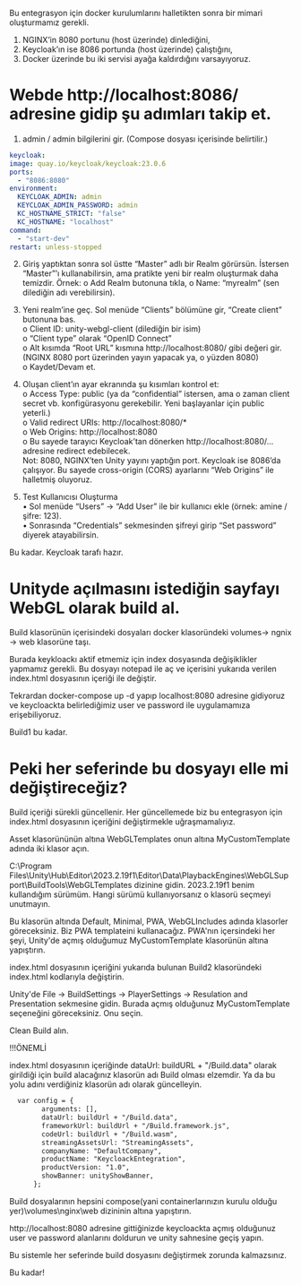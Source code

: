 Bu entegrasyon için docker kurulumlarını halletikten sonra bir mimari oluşturmamız gerekli.

1. NGINX’in 8080 portunu (host üzerinde) dinlediğini,
2. Keycloak’ın ise 8086 portunda (host üzerinde) çalıştığını,
3. Docker üzerinde bu iki servisi ayağa kaldırdığını varsayıyoruz.

# Webde http://localhost:8086/ adresine gidip şu adımları takip et.
1.	admin / admin bilgilerini gir. (Compose dosyası içerisinde belirtilir.)
              
  ```yaml
keycloak:
  image: quay.io/keycloak/keycloak:23.0.6
  ports:
    - "8086:8080"
  environment:
    KEYCLOAK_ADMIN: admin
    KEYCLOAK_ADMIN_PASSWORD: admin
    KC_HOSTNAME_STRICT: "false"
    KC_HOSTNAME: "localhost"
  command:
    - "start-dev"
  restart: unless-stopped
  ```

2.	Giriş yaptıktan sonra sol üstte “Master” adlı bir Realm görürsün. İstersen “Master”’ı kullanabilirsin, ama pratikte yeni bir realm oluşturmak daha temizdir.
 Örnek:
  o	Add Realm butonuna tıkla,
  o	Name: “myrealm” (sen dilediğin adı verebilirsin).

3.	Yeni realm’ine geç. Sol menüde “Clients” bölümüne gir, “Create client” butonuna bas.  
  o	Client ID: unity-webgl-client (dilediğin bir isim)  
  o	“Client type” olarak “OpenID Connect”  
  o	Alt kısımda “Root URL” kısmına http://localhost:8080/ gibi değeri gir. (NGINX 8080 port üzerinden yayın yapacak ya, o yüzden 8080)  
  o	Kaydet/Devam et.  

4.	Oluşan client’ın ayar ekranında şu kısımları kontrol et:  
  o	Access Type: public (ya da “confidential” istersen, ama o zaman client secret vb. konfigürasyonu gerekebilir. Yeni başlayanlar için public yeterli.)  
  o	Valid redirect URIs: http://localhost:8080/*  
  o	Web Origins: http://localhost:8080  
  o	Bu sayede tarayıcı Keycloak’tan dönerken http://localhost:8080/... adresine redirect edebilecek.  
Not: 8080, NGINX’ten Unity yayını yaptığın port. Keycloak ise 8086’da çalışıyor. Bu sayede cross-origin (CORS) ayarlarını “Web Origins” ile halletmiş oluyoruz.  

3. Test Kullanıcısı Oluşturma  
  •	Sol menüde “Users” → “Add User” ile bir kullanıcı ekle (örnek: amine / şifre: 123).  
  •	Sonrasında “Credentials” sekmesinden şifreyi girip “Set password” diyerek atayabilirsin.  

Bu kadar. Keycloak tarafı hazır.  


# Unityde açılmasını istediğin sayfayı WebGL olarak build al. 

Build klasorünün içerisindeki dosyaları docker klasoründeki volumes-> ngnix -> web klasorüne taşı.

Burada keykloackı aktif etmemiz için index dosyasında değişiklikler yapmamız gerekli. Bu dosyayı notepad ile aç ve içerisini yukarıda verilen index.html dosyasının içeriği ile değiştir. 

Tekrardan docker-compose up -d yapıp localhost:8080 adresine gidiyoruz ve keycloackta belirlediğimiz user ve password ile uygulamamıza erişebiliyoruz.

Build1 bu kadar.

# Peki her seferinde bu dosyayı elle mi değiştireceğiz?

Build içeriği sürekli güncellenir. Her güncellemede biz bu entegrasyon için index.html dosyasının içeriğini değiştirmekle uğraşmamalıyız.

Asset klasorününün altına WebGLTemplates onun altına MyCustomTemplate adında iki klasor açın.

C:\Program Files\Unity\Hub\Editor\2023.2.19f1\Editor\Data\PlaybackEngines\WebGLSupport\BuildTools\WebGLTemplates dizinine gidin. 2023.2.19f1 benim kullandığım sürümüm. Hangi sürümü kullanıyorsanız o klasorü seçmeyi unutmayın.

Bu klasorün altında Default, Minimal, PWA, WebGLIncludes adında klasorler göreceksiniz. Biz PWA templateini kullanacağız. PWA'nın içersindeki her şeyi, Unity'de açmış olduğumuz MyCustomTemplate klasorünün altına yapıştırın.

index.html dosyasının içeriğini yukarıda bulunan Build2 klasoründeki index.html kodlarıyla değiştirin.

Unity'de File -> BuildSettings -> PlayerSettings -> Resulation and Presentation sekmesine gidin. Burada açmış olduğunuz MyCustomTemplate seçeneğini göreceksiniz. Onu seçin.

Clean Build alın. 

!!!ÖNEMLİ

index.html dosyasının içeriğinde dataUrl: buildURL + "/Build.data" olarak girildiği için build alacağınız klasorün adı Build olması elzemdir. Ya da bu yolu adını verdiğiniz klasorün adı olarak güncelleyin.

```html
  var config = {
        arguments: [],
        dataUrl: buildUrl + "/Build.data",
        frameworkUrl: buildUrl + "/Build.framework.js",
        codeUrl: buildUrl + "/Build.wasm",
        streamingAssetsUrl: "StreamingAssets",
        companyName: "DefaultCompany",
        productName: "KeycloackEntegration",
        productVersion: "1.0",
        showBanner: unityShowBanner,
      };
```


Build dosyalarının hepsini compose(yani containerlarınızın kurulu olduğu yer)\volumes\nginx\web dizininin altına yapıştırın.

http://localhost:8080 adresine gittiğinizde keycloackta açmış olduğunuz user ve password alanlarını doldurun ve unity sahnesine geçiş yapın.

Bu sistemle her seferinde build dosyasını değiştirmek zorunda kalmazsınız.

Bu kadar!








